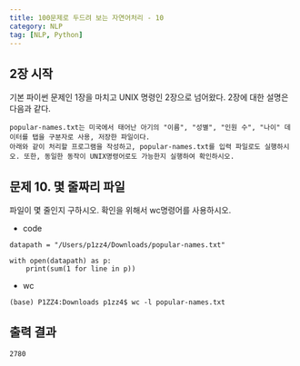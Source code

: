 ```yaml
---
title: 100문제로 두드려 보는 자연어처리 - 10
category: NLP
tag: [NLP, Python]
---
```


## 2장 시작

기본 파이썬 문제인 1장을 마치고 UNIX 명령인 2장으로 넘어왔다.
2장에 대한 설명은 다음과 같다.

~~~
popular-names.txt는 미국에서 태어난 아기의 "이름", "성별", "인원 수", "나이" 데이터를 탭을 구분자로 사용, 저장한 파일이다. 
아래와 같이 처리할 프로그램을 작성하고, popular-names.txt를 입력 파일로도 실행하시오. 또한, 동일한 동작이 UNIX명령어로도 가능한지 실행하여 확인하시오.
~~~

## 문제 10. 몇 줄짜리 파일

파일이 몇 줄인지 구하시오. 확인을 위해서 wc명령어를 사용하시오. 

- code
~~~
datapath = "/Users/p1zz4/Downloads/popular-names.txt"

with open(datapath) as p:
    print(sum(1 for line in p))
~~~

- wc
~~~
(base) P1ZZ4:Downloads p1zz4$ wc -l popular-names.txt
~~~


## 출력 결과

~~~
2780
~~~
